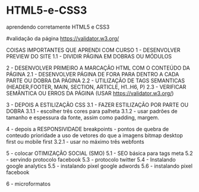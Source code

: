 # HTML5-e-CSS3
aprendendo corretamente HTML5 e CSS3

#validação da página
https://validator.w3.org/

COISAS IMPORTANTES QUE APRENDI COM CURSO
1 - DESENVOLVER PREVIEW DO SITE
    1.1 - DIVIDIR PÁGINA EM DOBRAS OU MÓDULOS

2 - DESENVOLVER PRIMEIRO A MARCAÇÃO HTML COM O CONTEÚDO DA PÁGINA 
    2.1 - DESENVOLVER PÁGINA DE FORA PARA DENTRO A CADA PARTE OU DOBRA DA PÁGINA
    2.2 - UTILIZAÇÃO DE TAGS SEMANTICAS (HEADER,FOOTER, MAIN, SECTION, ARTICLE, H1..H6, P)
    2.3 - VERIFICAR SEMÃNTICA OU ERROS DA PÁGINA (USAR https://validator.w3.org/)

3 - DEPOIS A ESTILIZAÇÃO CSS
    3.1 - FAZER ESTILIZAÇÃO POR PARTE OU DOBRA
        3.1.1 - escolher três cores para palheta
        3.1.2 - usar padrões de tamanho e espessura da fonte, assim como padding, margem.

4 - depois a RESPONSIVIDADE
        breakpoints - pontos de quebra de conteudo
        prioridade a uso de vetores do que a imagens bitmap
        desktop first ou mobile first
        3.2.1 - usar no máximo três webfonts

5 - colocar OTIMIZAÇÃO SOCIAL (SMO)
    5.1 - SEO básica para tags meta
    5.2 - servindo protocolo facebook
    5.3 - protocolo twitter
    5.4 - Instalando google analytics
    5.5 - instalando pixel google adwords
    5.6 - instalando pixel facebook

6 - microformatos

    
